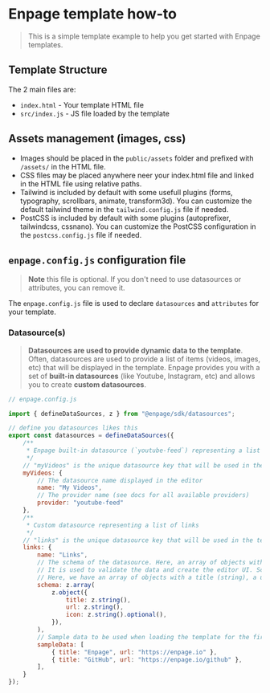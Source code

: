 # Enpage template how-to

> This is a simple template example to help you get started with Enpage templates.

## Template Structure

The 2 main files are:

- `index.html` - Your template HTML file
- `src/index.js` - JS file loaded by the template

## Assets management (images, css)

- Images should be placed in the `public/assets` folder and prefixed with `/assets/` in the HTML file.
- CSS files may be placed anywhere neer your index.html file and linked in the HTML file using relative paths.
- Tailwind is included by default with some usefull plugins (forms, typography, scrollbars, animate, transform3d). 
You can customize the default tailwind theme in the `tailwind.config.js` file if needed.
- PostCSS is included by default with some plugins (autoprefixer, tailwindcss, cssnano). You can customize the PostCSS configuration in the `postcss.config.js` file if needed.

## `enpage.config.js` configuration file

> **Note**
> this file is optional. If you don't need to use datasources or attributes, you can remove it.


The `enpage.config.js` file is used to declare `datasources` and `attributes` for your template.


### Datasource(s)

> **Datasources are used to provide dynamic data to the template**. Often, datasources are used to provide a list of items (videos, images, etc) that will be displayed in the template. Enpage provides you with a set of **built-in datasources** (like Youtube, Instagram, etc) and allows you to create **custom datasources**.

```javascript
// enpage.config.js

import { defineDataSources, z } from "@enpage/sdk/datasources";

// define you datasources likes this
export const datasources = defineDataSources({
    /**
     * Enpage built-in datasource (`youtube-feed`) representing a list of videos from Youtube
     */
    // "myVideos" is the unique datasource key that will be used in the template
    myVideos: {                     
        // The datasource name displayed in the editor
        name: "My Videos",      
        // The provider name (see docs for all available providers)    
        provider: "youtube-feed"
    },
    /**
     * Custom datasource representing a list of links
     */
    // "links" is the unique datasource key that will be used in the template
    links: {
        name: "Links",          
        // The schema of the datasource. Here, an array of objects with a title and a url.
        // It is used to validate the data and create the editor UI. Schema are declared using zod (https://zod.dev/).
        // Here, we have an array of objects with a title (string), a url (string) and an optional icon (string).
        schema: z.array(
            z.object({
                title: z.string(),
                url: z.string(),
                icon: z.string().optional(),
            }),
        ),
        // Sample data to be used when loading the template for the first time
        sampleData: [
            { title: "Enpage", url: "https://enpage.io" },
            { title: "GitHub", url: "https://enpage.io/github" },
        ],
    }
});

```